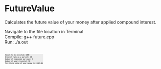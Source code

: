 # FutureValue
Calculates the future value of your money after applied compound interest.

Navigate to the file location in Terminal <br>
Compile: g++ future.cpp <br>
Run: ./a.out <br><br>

<img src="example.png" style="height:25% !important; width:25% !important;">
